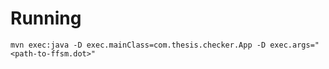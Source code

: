 # Running

```
mvn exec:java -D exec.mainClass=com.thesis.checker.App -D exec.args="<path-to-ffsm.dot>"
```